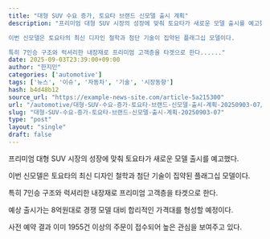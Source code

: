 ```yaml
---
title: "대형 SUV 수요 증가, 토요타 브랜드 신모델 출시 계획"
description: "프리미엄 대형 SUV 시장의 성장에 맞춰 토요타가 새로운 모델 출시를 예고했다.

이번 신모델은 토요타의 최신 디자인 철학과 첨단 기술이 집약된 플래그십 모델이다.

특히 7인승 구조와 럭셔리한 내장재로 프리미엄 고객층을 타겟으로 한다......"
date: 2025-09-03T23:39:00+09:00
author: "한지민"
categories: ['automotive']
tags: ['뉴스', '이슈', '자동차', '기술', '시장동향']
hash: b4d48b12
source_url: "https://example-news-site.com/article-5a215300"
url: "/automotive/대형-SUV-수요-증가-토요타-브랜드-신모델-출시-계획-20250903-07/"
slug: "대형-SUV-수요-증가-토요타-브랜드-신모델-출시-계획-20250903-07"
type: "post"
layout: "single"
draft: false
---
```


프리미엄 대형 SUV 시장의 성장에 맞춰 토요타가 새로운 모델 출시를 예고했다.

이번 신모델은 토요타의 최신 디자인 철학과 첨단 기술이 집약된 플래그십 모델이다.

특히 7인승 구조와 럭셔리한 내장재로 프리미엄 고객층을 타겟으로 한다.

예상 출시가는 8억원대로 경쟁 모델 대비 합리적인 가격대를 형성할 예정이다.

사전 예약 결과 이미 1955건 이상의 주문이 접수되어 높은 관심을 보여주고 있다.